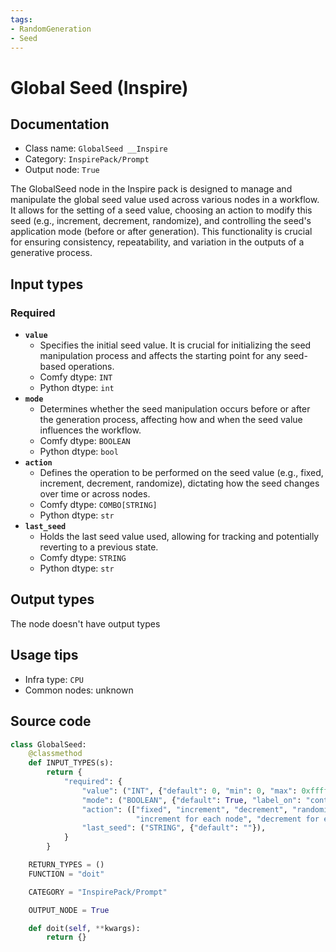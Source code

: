 ```yaml
---
tags:
- RandomGeneration
- Seed
---
```


# Global Seed (Inspire)
## Documentation
- Class name: `GlobalSeed __Inspire`
- Category: `InspirePack/Prompt`
- Output node: `True`

The GlobalSeed node in the Inspire pack is designed to manage and manipulate the global seed value used across various nodes in a workflow. It allows for the setting of a seed value, choosing an action to modify this seed (e.g., increment, decrement, randomize), and controlling the seed's application mode (before or after generation). This functionality is crucial for ensuring consistency, repeatability, and variation in the outputs of a generative process.
## Input types
### Required
- **`value`**
    - Specifies the initial seed value. It is crucial for initializing the seed manipulation process and affects the starting point for any seed-based operations.
    - Comfy dtype: `INT`
    - Python dtype: `int`
- **`mode`**
    - Determines whether the seed manipulation occurs before or after the generation process, affecting how and when the seed value influences the workflow.
    - Comfy dtype: `BOOLEAN`
    - Python dtype: `bool`
- **`action`**
    - Defines the operation to be performed on the seed value (e.g., fixed, increment, decrement, randomize), dictating how the seed changes over time or across nodes.
    - Comfy dtype: `COMBO[STRING]`
    - Python dtype: `str`
- **`last_seed`**
    - Holds the last seed value used, allowing for tracking and potentially reverting to a previous state.
    - Comfy dtype: `STRING`
    - Python dtype: `str`
## Output types
The node doesn't have output types
## Usage tips
- Infra type: `CPU`
- Common nodes: unknown


## Source code
```python
class GlobalSeed:
    @classmethod
    def INPUT_TYPES(s):
        return {
            "required": {
                "value": ("INT", {"default": 0, "min": 0, "max": 0xffffffffffffffff}),
                "mode": ("BOOLEAN", {"default": True, "label_on": "control_before_generate", "label_off": "control_after_generate"}),
                "action": (["fixed", "increment", "decrement", "randomize",
                            "increment for each node", "decrement for each node", "randomize for each node"], ),
                "last_seed": ("STRING", {"default": ""}),
            }
        }

    RETURN_TYPES = ()
    FUNCTION = "doit"

    CATEGORY = "InspirePack/Prompt"

    OUTPUT_NODE = True

    def doit(self, **kwargs):
        return {}

```
